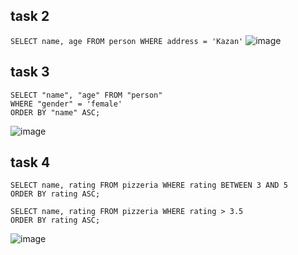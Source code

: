 ## task 2
``` SELECT name, age FROM person WHERE address = 'Kazan' ```
![image](https://github.com/MelnikovMatveu/db_practice/assets/145557573/d4ee0bf7-ee12-48d4-91df-32394a000a34)

## task 3
```
SELECT "name", "age" FROM "person"
WHERE "gender" = 'female'
ORDER BY "name" ASC;
```
![image](https://github.com/MelnikovMatveu/db_practice/assets/145557573/5ae2dfc4-f960-4ac6-b4ca-94f2efc0180f)


## task 4


```
SELECT name, rating FROM pizzeria WHERE rating BETWEEN 3 AND 5
ORDER BY rating ASC;
```

```
SELECT name, rating FROM pizzeria WHERE rating > 3.5
ORDER BY rating ASC;
```

![image](https://github.com/MelnikovMatveu/db_practice/assets/145557573/0c0e6c25-6ad7-41c8-971c-52eabe2b6bcf)


